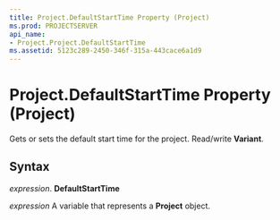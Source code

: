 ```yaml
---
title: Project.DefaultStartTime Property (Project)
ms.prod: PROJECTSERVER
api_name:
- Project.Project.DefaultStartTime
ms.assetid: 5123c289-2450-346f-315a-443cace6a1d9
---
```



# Project.DefaultStartTime Property (Project)

Gets or sets the default start time for the project. Read/write  **Variant**.


## Syntax

 _expression_. **DefaultStartTime**

 _expression_ A variable that represents a **Project** object.


